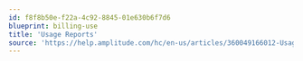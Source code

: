 ```yaml
---
id: f8f8b50e-f22a-4c92-8845-01e630b6f7d6
blueprint: billing-use
title: 'Usage Reports'
source: 'https://help.amplitude.com/hc/en-us/articles/360049166012-Usage-reports-Understand-how-your-organization-uses-Amplitude'
---
```

